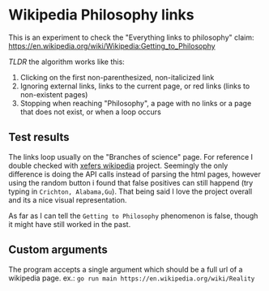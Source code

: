 # Wikipedia Philosophy links

This is an experiment to check the "Everything links to philosophy" claim:
https://en.wikipedia.org/wiki/Wikipedia:Getting_to_Philosophy

*TLDR* the algorithm works like this:
1. Clicking on the first non-parenthesized, non-italicized link
2. Ignoring external links, links to the current page, or red links (links to non-existent pages)
3. Stopping when reaching "Philosophy", a page with no links or a page that does not exist, or when a loop occurs

## Test results

The links loop usually on the "Branches of science" page. For reference I double checked with [xefers wikipedia](https://www.xefer.com/wikipedia) project. Seemingly the only difference is doing the API calls instead of parsing the html pages, however using the random button i found that false positives can still happend (try typing in `Crichton, Alabama,Gu`). That being said I love the project overall and its a nice visual representation.

As far as I can tell the `Getting to Philosophy` phenomenon is false, though it might have still worked in the past.

## Custom arguments
The program accepts a single argument which should be a full url of a wikipedia page.
ex.: `go run main https://en.wikipedia.org/wiki/Reality`